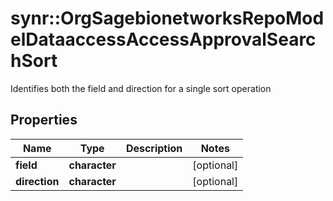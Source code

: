 # synr::OrgSagebionetworksRepoModelDataaccessAccessApprovalSearchSort

Identifies both the field and direction for a single sort operation

## Properties
Name | Type | Description | Notes
------------ | ------------- | ------------- | -------------
**field** | **character** |  | [optional] 
**direction** | **character** |  | [optional] 


